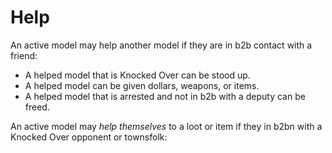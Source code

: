 # Help

An active model may help another model if they are in b2b contact with a friend:

- A helped model that is Knocked Over can be stood up.
- A helped model can be given dollars, weapons, or items.
- A helped model that is arrested and not in b2b with a deputy can be freed.

An active model may _help themselves_ to a loot or item if they in b2bn with a Knocked Over opponent or townsfolk:
